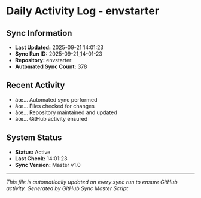 ﻿# Daily Activity Log - envstarter

## Sync Information
- **Last Updated:** 2025-09-21 14:01:23
- **Sync Run ID:** 2025-09-21_14-01-23
- **Repository:** envstarter
- **Automated Sync Count:** 378

## Recent Activity
- âœ… Automated sync performed
- âœ… Files checked for changes
- âœ… Repository maintained and updated
- âœ… GitHub activity ensured

## System Status
- **Status:** Active
- **Last Check:** 14:01:23
- **Sync Version:** Master v1.0

---
*This file is automatically updated on every sync run to ensure GitHub activity.*
*Generated by GitHub Sync Master Script*
